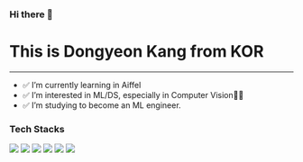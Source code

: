 ### Hi there 👋

# This is Dongyeon Kang from KOR
---
- ✅ I’m currently learning in Aiffel
- ✅ I’m interested in ML/DS, especially in Computer Vision👩‍💻
- ✅ I’m studying to become an ML engineer.

### Tech Stacks
<img src="https://img.shields.io/badge/python-#3776AB?style=for-the-badge&logo=python&logoColor=white"> <img src="https://img.shields.io/badge/java-#007396?style=for-the-badge&logo=java&logoColor=white"> <img src="https://img.shields.io/badge/mysql-#4479A1?style=for-the-badge&logo=mysql&logoColor=white"> <img src="https://img.shields.io/badge/spring-#6DB33F?style=for-the-badge&logo=spring&logoColor=white"> <img src="https://img.shields.io/badge/spring-#6DB33F?style=for-the-badge&logo=spring&logoColor=white"> <img src="https://img.shields.io/badge/pytorch-#EE4C2C?style=for-the-badge&logo=pytorch&logoColor=white">

<!--
**DONGYEONKANG/DONGYEONKANG** is a ✨ _special_ ✨ repository because its `README.md` (this file) appears on your GitHub profile.

Here are some ideas to get you started:

- 🔭 I’m currently working on ...
- 🌱 I’m currently learning ...
- 👯 I’m looking to collaborate on ...
- 🤔 I’m looking for help with ...
- 💬 Ask me about ...
- 📫 How to reach me: ...
- 😄 Pronouns: ...
- ⚡ Fun fact: ...
-->
